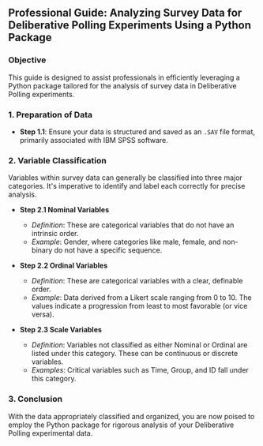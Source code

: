 ## Professional Guide: Analyzing Survey Data for Deliberative Polling Experiments Using a Python Package

### Objective
This guide is designed to assist professionals in efficiently leveraging a Python package tailored for the analysis of survey data in Deliberative Polling experiments.

### 1. Preparation of Data
- **Step 1.1**: Ensure your data is structured and saved as an `.SAV` file format, primarily associated with IBM SPSS software.

### 2. Variable Classification
Variables within survey data can generally be classified into three major categories. It's imperative to identify and label each correctly for precise analysis.

- **Step 2.1 Nominal Variables**
  - *Definition*: These are categorical variables that do not have an intrinsic order.
  - *Example*: Gender, where categories like male, female, and non-binary do not have a specific sequence.

- **Step 2.2 Ordinal Variables**
  - *Definition*: These are categorical variables with a clear, definable order.
  - *Example*: Data derived from a Likert scale ranging from 0 to 10. The values indicate a progression from least to most favorable (or vice versa).

- **Step 2.3 Scale Variables**
  - *Definition*: Variables not classified as either Nominal or Ordinal are listed under this category. These can be continuous or discrete variables.
  - *Examples*: Critical variables such as Time, Group, and ID fall under this category.

### 3. Conclusion
With the data appropriately classified and organized, you are now poised to employ the Python package for rigorous analysis of your Deliberative Polling experimental data.